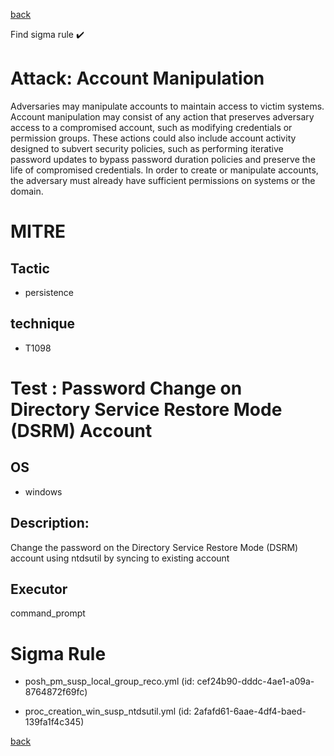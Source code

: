 
[back](../index.md)

Find sigma rule :heavy_check_mark: 

# Attack: Account Manipulation 

Adversaries may manipulate accounts to maintain access to victim systems. Account manipulation may consist of any action that preserves adversary access to a compromised account, such as modifying credentials or permission groups. These actions could also include account activity designed to subvert security policies, such as performing iterative password updates to bypass password duration policies and preserve the life of compromised credentials. In order to create or manipulate accounts, the adversary must already have sufficient permissions on systems or the domain.

# MITRE
## Tactic
  - persistence


## technique
  - T1098


# Test : Password Change on Directory Service Restore Mode (DSRM) Account
## OS
  - windows


## Description:
Change the password on the Directory Service Restore Mode (DSRM) account using ntdsutil by syncing to existing account


## Executor
command_prompt

# Sigma Rule
 - posh_pm_susp_local_group_reco.yml (id: cef24b90-dddc-4ae1-a09a-8764872f69fc)

 - proc_creation_win_susp_ntdsutil.yml (id: 2afafd61-6aae-4df4-baed-139fa1f4c345)



[back](../index.md)
